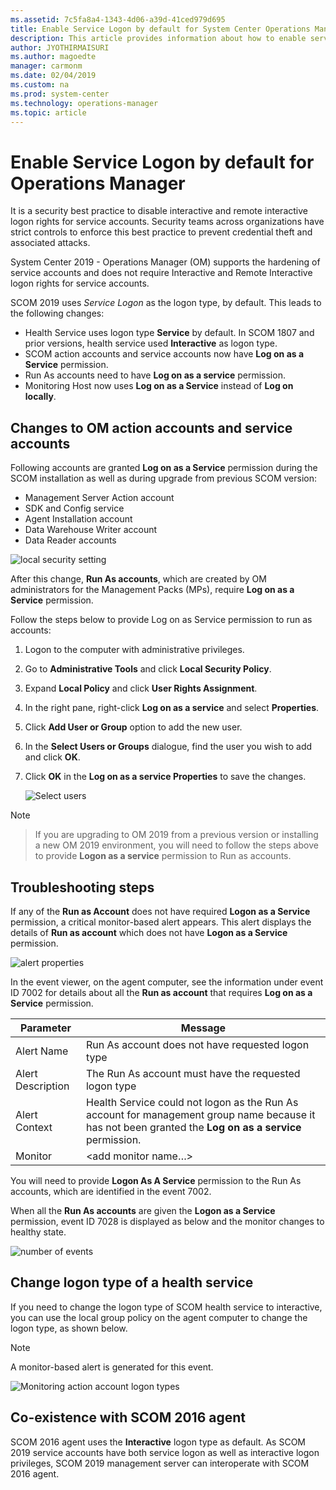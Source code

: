 ```yaml
---
ms.assetid: 7c5fa8a4-1343-4d06-a39d-41ced979d695
title: Enable Service Logon by default for System Center Operations Manager
description: This article provides information about how to enable service logon by default for System Center 2019 - Operations Manager.
author: JYOTHIRMAISURI
ms.author: magoedte
manager: carmonm
ms.date: 02/04/2019
ms.custom: na
ms.prod: system-center
ms.technology: operations-manager
ms.topic: article
---
```


# Enable Service Logon by default for Operations Manager

It is a security best practice to disable  interactive and remote interactive logon rights for service accounts. Security teams across organizations have strict controls to enforce this best practice to prevent credential theft and associated attacks.

System Center 2019 - Operations Manager (OM) supports the hardening of service accounts and does not require Interactive and Remote Interactive logon rights for service accounts.

SCOM 2019 uses *Service Logon* as the logon type, by default. This leads to the following changes:

-	Health Service uses logon type **Service** by default. In SCOM 1807 and prior versions, health service used **Interactive** as logon type.
-	SCOM action accounts and service accounts now have **Log on as a Service** permission.     
-	Run As accounts need to have **Log on as a service** permission.
-	Monitoring Host now uses **Log  on as a Service** instead of **Log on locally**.

## Changes to OM action accounts and service accounts
 Following accounts are granted **Log on as a Service** permission during the SCOM installation as well as during upgrade from previous SCOM version:
 -	Management Server Action account
 -	SDK and Config service  
 -	Agent Installation account
 -	Data Warehouse Writer account
 -	Data Reader accounts

 ![local security setting](./media/enable-service-logon/om2019-local-security-setting.png)

After this change, **Run As accounts**, which are created by OM administrators for the Management Packs (MPs), require **Log on as a Service** permission.

Follow the steps below to provide Log on as Service permission to run as accounts:

1. Logon to the computer with administrative privileges.
2. Go to **Administrative Tools** and click **Local Security Policy**.
3. Expand **Local Policy** and click **User Rights Assignment**.
4. In the right pane, right-click **Log on as a service** and select **Properties**.
5. Click **Add User or Group** option to add the new user.
6. In the **Select Users or Groups** dialogue, find the user you wish to add and click **OK**.
7. Click **OK** in the **Log on as a service Properties** to save the changes.

    ![Select users](./media/enable-service-logon/om2019-select-users.png)

> [!NOTE]

> If you are upgrading to OM 2019 from a previous  version or installing a new OM 2019 environment, you will need to follow the steps above to provide **Logon as a service** permission to Run as accounts.

## Troubleshooting steps

If any of the **Run as Account** does not have required **Logon as a Service** permission, a critical monitor-based alert appears. This alert displays the  details of **Run as account** which does not have **Logon as a Service** permission.

![alert properties](./media/enable-service-logon/om2019-alert-properties.png)

In the event viewer, on the agent computer, see the information under event ID 7002 for details about all the **Run as account** that requires **Log on as a Service** permission.

|Parameter|Message|
|--------------------|---------------|
|Alert Name|Run As account does not have requested logon type|
|Alert Description|The Run As account must have the requested logon type|
|Alert Context |Health Service could not logon as the Run As account <Run As Account>  for management group name <group name> because it has not been granted the **Log on as a service** permission.|
|Monitor|<add monitor name…>|

You will need to provide **Logon As A Service** permission to the Run As accounts, which are identified in the event 7002.

When all the **Run As accounts** are given the **Logon as a Service** permission, event ID 7028 is displayed as below and the monitor changes to healthy state.

![number of events](./media/enable-service-logon/om-2019-number-of-events.png)

## Change logon type of a health service
If you need to change the logon type of SCOM health service to interactive, you can use the local group policy on the agent computer to change the logon type, as shown below.

> [!NOTE]
> A monitor-based alert is generated for this event.

![Monitoring action account logon types](./media/enable-service-logon/om2019-monitoring-action-account-logon-type.png)

## Co-existence with SCOM 2016 agent
SCOM 2016 agent uses the **Interactive** logon type as default. As SCOM 2019 service accounts have both service logon as well as interactive logon privileges, SCOM 2019 management server can interoperate with SCOM 2016 agent.
